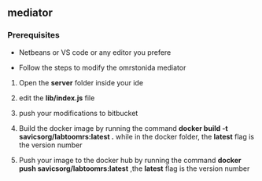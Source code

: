 ## mediator ##

### Prerequisites ###
* Netbeans or VS code or any editor you prefere



* Follow the steps to modify the omrstonida mediator

1. Open the **server** folder inside your ide

2. edit the **lib/index.js** file

3. push your modifications to bitbucket

4. Build the docker image by running the command  **docker build -t  savicsorg/labtoomrs:latest .**  while in the docker folder, the **latest** flag is the version number

5. Push your image to the docker hub by running the command **docker push savicsorg/labtoomrs:latest** ,the **latest** flag is the version number
